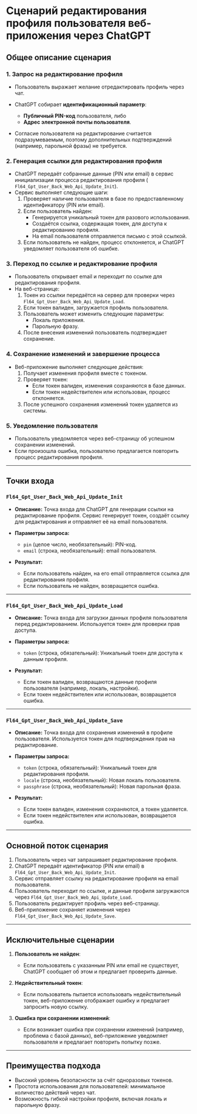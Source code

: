 # Сценарий редактирования профиля пользователя веб-приложения через ChatGPT

## Общее описание сценария

### 1. Запрос на редактирование профиля

- Пользователь выражает желание отредактировать профиль через чат.
- ChatGPT собирает **идентификационный параметр**:
    - **Публичный PIN-код** пользователя, либо
    - **Адрес электронной почты пользователя**.

- Согласие пользователя на редактирование считается подразумеваемым, поэтому дополнительных подтверждений (например,
  парольной фразы) не требуется.

### 2. Генерация ссылки для редактирования профиля

- ChatGPT передаёт собранные данные (PIN или email) в сервис инициализации процесса редактирования профиля (
  `Fl64_Gpt_User_Back_Web_Api_Update_Init`).
- Сервис выполняет следующие шаги:
    1. Проверяет наличие пользователя в базе по предоставленному идентификатору (PIN или email).
    2. Если пользователь найден:
        - Генерируется уникальный токен для разового использования.
        - Создаётся ссылка, содержащая токен, для доступа к редактированию профиля.
        - На email пользователя отправляется письмо с этой ссылкой.
    3. Если пользователь не найден, процесс отклоняется, и ChatGPT уведомляет пользователя об ошибке.

### 3. Переход по ссылке и редактирование профиля

- Пользователь открывает email и переходит по ссылке для редактирования профиля.
- На веб-странице:
    1. Токен из ссылки передаётся на сервер для проверки через `Fl64_Gpt_User_Back_Web_Api_Update_Load`.
    2. Если токен валиден, загружается профиль пользователя.
    3. Пользователь может изменить следующие параметры:
        - Локаль приложения.
        - Парольную фразу.
    4. После внесения изменений пользователь подтверждает сохранение.

### 4. Сохранение изменений и завершение процесса

- Веб-приложение выполняет следующие действия:
    1. Получает изменения профиля вместе с токеном.
    2. Проверяет токен:
        - Если токен валиден, изменения сохраняются в базе данных.
        - Если токен недействителен или использован, процесс отклоняется.
    3. После успешного сохранения изменений токен удаляется из системы.

### 5. Уведомление пользователя

- Пользователь уведомляется через веб-страницу об успешном сохранении изменений.
- Если произошла ошибка, пользователю предлагается повторить процесс редактирования профиля.

---

## Точки входа

### `Fl64_Gpt_User_Back_Web_Api_Update_Init`

- **Описание:**
  Точка входа для ChatGPT для генерации ссылки на редактирование профиля.
  Сервис генерирует токен, создаёт ссылку для редактирования и отправляет её на email пользователя.

- **Параметры запроса:**
    - `pin` (целое число, необязательный): PIN-код.
    - `email` (строка, необязательный): email пользователя.

- **Результат:**
    - Если пользователь найден, на его email отправляется ссылка для редактирования профиля.
    - Если пользователь не найден, возвращается ошибка.

---

### `Fl64_Gpt_User_Back_Web_Api_Update_Load`

- **Описание:**
  Точка входа для загрузки данных профиля пользователя перед редактированием. Используется токен для проверки прав
  доступа.

- **Параметры запроса:**
    - `token` (строка, обязательный): Уникальный токен для доступа к данным профиля.

- **Результат:**
    - Если токен валиден, возвращаются данные профиля пользователя (например, локаль, настройки).
    - Если токен недействителен или использован, возвращается ошибка.

---

### `Fl64_Gpt_User_Back_Web_Api_Update_Save`

- **Описание:**
  Точка входа для сохранения изменений в профиле пользователя. Используется токен для подтверждения прав на
  редактирование.

- **Параметры запроса:**
    - `token` (строка, обязательный): Уникальный токен для редактирования профиля.
    - `locale` (строка, необязательный): Новая локаль пользователя.
    - `passphrase` (строка, необязательный): Новая парольная фраза.

- **Результат:**
    - Если токен валиден, изменения сохраняются, а токен удаляется.
    - Если токен недействителен или использован, возвращается ошибка.

---

## Основной поток сценария

1. Пользователь через чат запрашивает редактирование профиля.
2. ChatGPT передаёт идентификатор (PIN или email) в `Fl64_Gpt_User_Back_Web_Api_Update_Init`.
3. Сервис отправляет ссылку на редактирование профиля на email пользователя.
4. Пользователь переходит по ссылке, и данные профиля загружаются через `Fl64_Gpt_User_Back_Web_Api_Update_Load`.
5. Пользователь редактирует профиль через веб-страницу.
6. Веб-приложение сохраняет изменения через `Fl64_Gpt_User_Back_Web_Api_Update_Save`.

---

## Исключительные сценарии

1. **Пользователь не найден**:
    - Если пользователь с указанным PIN или email не существует, ChatGPT сообщает об этом и предлагает проверить данные.

2. **Недействительный токен**:
    - Если пользователь пытается использовать недействительный токен, веб-приложение отображает ошибку и предлагает
      запросить новую ссылку.

3. **Ошибка при сохранении изменений**:
    - Если возникает ошибка при сохранении изменений (например, проблема с базой данных), веб-приложение уведомляет
      пользователя и предлагает повторить попытку позже.

---

## Преимущества подхода

- Высокий уровень безопасности за счёт одноразовых токенов.
- Простота использования для пользователей: минимальное количество действий через чат.
- Возможность гибкой настройки профиля, включая локаль и парольную фразу.

